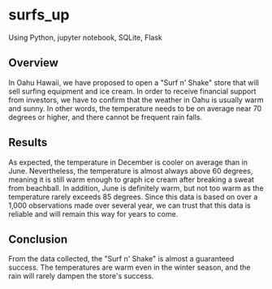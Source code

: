 # surfs_up
Using Python, jupyter notebook, SQLite, Flask

## Overview

In Oahu Hawaii, we have proposed to open a "Surf n' Shake" store that will sell surfing equipment and ice cream. In order to receive financial support from investors, we have to confirm that the weather in Oahu is usually warm and sunny. In other words, the temperature needs to be on average near 70 degrees or higher, and there cannot be frequent rain falls. 

## Results

As expected, the temperature in December is cooler on average than in June. Nevertheless, the temperature is almost always above 60 degrees, meaning it is still warm enough to graph ice cream after breaking a sweat from beachball. In addition, June is definitely warm, but not too warm as the temperature rarely exceeds 85 degrees. Since this data is based on over a 1,000 observations made over several year, we can trust that this data is reliable and will remain this way for years to come. 

## Conclusion

From the data collected, the "Surf n' Shake" is almost a guaranteed success. The temperatures are warm even in the winter season, and the rain will rarely dampen the store's success. 
